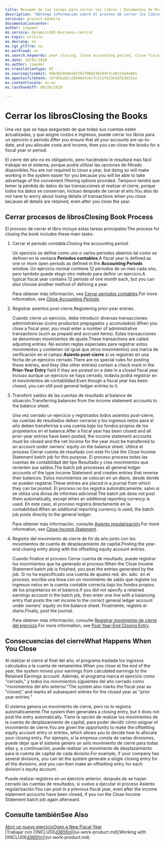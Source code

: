 ```yaml
---
title: Resumen de las tareas para cerrar los libros | Documentos de Microsoft
description: "Obtenga información sobre el proceso de cerrar los libros de un ejercicio o periodo, y qué sucede después de cerrar al final de un ejercicio."
services: project-madeira
documentationcenter: 
author: jswymer
ms.service: dynamics365-business-central
ms.topic: article
ms.devlang: na
ms.tgt_pltfrm: na
ms.workload: na
ms.search.keywords: year closing, close accounting period, close fiscal year, bank account detailed trial balance
ms.date: 10/01/2018
ms.author: jswymer
ms.translationtype: HT
ms.sourcegitcommit: 9dbd92409ba02281f008246194f3ce0c53e4e001
ms.openlocfilehash: c9745ba82c2b69be5c6c7c112f623e5d763b331e
ms.contentlocale: es-mx
ms.lasthandoff: 09/28/2018

---
```

# <a name="closing-the-books"></a><span data-ttu-id="13985-103">Cerrar los libros</span><span class="sxs-lookup"><span data-stu-id="13985-103">Closing the Books</span></span>
<span data-ttu-id="13985-104">Una vez que se haya asegurado de que todas sus cuentas estén actualizadas, y que asigne costos e ingresos, puede cerrar los libros para un ejercicio o periodo.</span><span class="sxs-lookup"><span data-stu-id="13985-104">After you ensure that all your accounts are up-to-date, and you allocate costs and income, then you can close the books for a fiscal year or period.</span></span>

<span data-ttu-id="13985-105">El cierre del año no es obligatorio, pero haciéndolo le resultará más fácil trabajar en el sistema, porque podrá utilizar las opciones de filtrado disponibles.</span><span class="sxs-lookup"><span data-stu-id="13985-105">You are not required to close a year, but doing so will make working in the system easier for you because you will be able to take advantage of the convenient filtering options provided.</span></span> <span data-ttu-id="13985-106">Tampoco tendrá que temer la pérdida de datos de las transacciones al realizar el cierre, porque todos los datos se conservan, incluso después de cerrar el año.</span><span class="sxs-lookup"><span data-stu-id="13985-106">You also do not have to worry about losing details of transactions when you close because all details are retained, even after you close the year.</span></span>

## <a name="closing-book-process"></a><span data-ttu-id="13985-107">Cerrar procesos de libros</span><span class="sxs-lookup"><span data-stu-id="13985-107">Closing Book Process</span></span>
<span data-ttu-id="13985-108">El proceso de cerrar el libro incluye estas tareas principales:</span><span class="sxs-lookup"><span data-stu-id="13985-108">The process for closing the book includes these main tasks:</span></span>

1. <span data-ttu-id="13985-109">Cerrar el periodo contable.</span><span class="sxs-lookup"><span data-stu-id="13985-109">Closing the accounting period.</span></span>

    <span data-ttu-id="13985-110">Un ejercicio se define como uno o varios periodos abiertos tal como se definen en la ventana **Periodos contables**.</span><span class="sxs-lookup"><span data-stu-id="13985-110">A fiscal year is defined as one or more open periods as defined in the **Accounting Periods** window.</span></span> <span data-ttu-id="13985-111">Un ejercicio normal contiene 12 periodos de un mes cada uno, pero también puede elegir otro método para definir un ejercicio.</span><span class="sxs-lookup"><span data-stu-id="13985-111">A typical fiscal year contains 12 periods of one month each, but you can also choose another method of defining a year.</span></span>

    <span data-ttu-id="13985-112">Para obtener más información, vea [Cerrar periodos contables](year-close-account-periods.md).</span><span class="sxs-lookup"><span data-stu-id="13985-112">For more information, see [Close Accounting Periods](year-close-account-periods.md).</span></span>
2. <span data-ttu-id="13985-113">Registrar asientos post-cierre.</span><span class="sxs-lookup"><span data-stu-id="13985-113">Registering prior-year entries.</span></span>

    <span data-ttu-id="13985-114">Cuando cierre un ejercicio, debe introducir diversas transacciones administrativas (como productos prepagados y acumulados).</span><span class="sxs-lookup"><span data-stu-id="13985-114">When you close a fiscal year, you must enter a number of administrative transactions (such as prepaid and accrued items).</span></span> <span data-ttu-id="13985-115">Estas transacciones se denominan movimientos de ajuste.</span><span class="sxs-lookup"><span data-stu-id="13985-115">These transactions are called adjusting entries.</span></span> <span data-ttu-id="13985-116">No existen reglas especiales para registrar estos movimientos y contienen (al igual que otros movimientos) una marca de verificación en el campo **Asiento post-cierre** si se registran en una fecha de un ejercicio cerrado.</span><span class="sxs-lookup"><span data-stu-id="13985-116">There are no special rules for posting these entries, and they (like other entries) contain a check mark in the **Prior-Year Entry** field if they are posted on a date in a closed fiscal year.</span></span> <span data-ttu-id="13985-117">Incluso aunque un ejercicio se haya cerrado, todavía podrá registrar en él movimientos de contabilidad.</span><span class="sxs-lookup"><span data-stu-id="13985-117">Even though a fiscal year has been closed, you can still post general ledger entries to it.</span></span>
3. <span data-ttu-id="13985-118">Transferir saldos de las cuentas de resultado al balance de situación.</span><span class="sxs-lookup"><span data-stu-id="13985-118">Transferring balances from the income statement accounts to the balance sheet.</span></span>

    <span data-ttu-id="13985-119">Una vez cerrado un ejercicio y registrados todos asientos post-cierre, las cuentas de resultados deben cerrarse y los ingresos netos para el año deben transferirse a una cuenta bajo los fondos propios de los propietarios en el balance.</span><span class="sxs-lookup"><span data-stu-id="13985-119">After a fiscal year has been closed and all prior-year entries have been posted, the income statement accounts must be closed and the net income for the year must be transferred to an account under owners' equity on the balance sheet.</span></span> <span data-ttu-id="13985-120">Utilice el proceso Cerrar cuenta de resultado con este fin.</span><span class="sxs-lookup"><span data-stu-id="13985-120">Use the Close Income Statement batch job for this purpose.</span></span> <span data-ttu-id="13985-121">El proceso procesa todas las cuentas de contabilidad del tipo Resultado y crea movimientos que revierten sus saldos.</span><span class="sxs-lookup"><span data-stu-id="13985-121">The batch job processes all general ledger accounts of the type Income Statement and creates entries that reverse their balances.</span></span> <span data-ttu-id="13985-122">Estos movimientos se colocan en un diario, desde donde se pueden registrar.</span><span class="sxs-lookup"><span data-stu-id="13985-122">These entries are placed in a journal from which they can be posted.</span></span> <span data-ttu-id="13985-123">El proceso no los registra automáticamente, salvo si se utiliza una divisa de informes adicional.</span><span class="sxs-lookup"><span data-stu-id="13985-123">The batch job does not post them automatically, except when an additional reporting currency is used.</span></span> <span data-ttu-id="13985-124">En este caso, el proceso registra directamente en la contabilidad.</span><span class="sxs-lookup"><span data-stu-id="13985-124">When an additional reporting currency is used, the batch job posts directly to the general ledger.</span></span>

    <span data-ttu-id="13985-125">Para obtener más información, consulte [Asiento regularización](year-close-income-statement.md).</span><span class="sxs-lookup"><span data-stu-id="13985-125">For more information, see [Close Income Statement](year-close-income-statement.md).</span></span>
4. <span data-ttu-id="13985-126">Registro del movimiento de cierre de fin de año junto con los movimientos de cuenta de desplazamiento de capital.</span><span class="sxs-lookup"><span data-stu-id="13985-126">Posting the year-end closing entry along with the offsetting equity account entries.</span></span>

    <span data-ttu-id="13985-127">Cuando finalice el proceso Cerrar cuenta de resultado, puede registrar los movimientos que ha generado el proceso.</span><span class="sxs-lookup"><span data-stu-id="13985-127">When the Close Income Statement batch job is finished, you post the entries generated by the job.</span></span> <span data-ttu-id="13985-128">Si no ha especificado una cuenta de ajustes red. div. adic. en el proceso, escriba una línea con un movimiento de saldo que registre los ingresos netos en la cuenta contable correcta bajo los fondos propios de los propietarios en el balance.</span><span class="sxs-lookup"><span data-stu-id="13985-128">If you did not specify a retained earnings account in the batch job, then enter one line with a balancing entry that posts the net income to the correct general ledger account under owners' equity on the balance sheet.</span></span> <span data-ttu-id="13985-129">Finalmente, registre el diario.</span><span class="sxs-lookup"><span data-stu-id="13985-129">Finally, post the journal.</span></span>

    <span data-ttu-id="13985-130">Para obtener más información, consulte [Registrar movimiento de cierre del ejercicio](year-how-post-year-end-close-entry.md).</span><span class="sxs-lookup"><span data-stu-id="13985-130">For more information, see [Post Year-End Closing Entry](year-how-post-year-end-close-entry.md).</span></span>

## <a name="what-happens-when-you-close"></a><span data-ttu-id="13985-131">Consecuencias del cierre</span><span class="sxs-lookup"><span data-stu-id="13985-131">What Happens When You Close</span></span>
<span data-ttu-id="13985-132">Al realizar el cierre al final del año, el programa traslada los ingresos calculados a la cuenta de remanentes.</span><span class="sxs-lookup"><span data-stu-id="13985-132">When you close at the end of the year, the system moves your earnings from calculated earnings to the Retained Earnings account.</span></span> <span data-ttu-id="13985-133">Además, el programa marca el ejercicio como "cerrado," y todos los movimientos siguientes del año cerrado como "movimientos del año anterior."</span><span class="sxs-lookup"><span data-stu-id="13985-133">The system also marks the fiscal year as "closed," and marks all subsequent entries for the closed year as "prior year entries."</span></span>

<span data-ttu-id="13985-134">El sistema genera un movimiento de cierre, pero no lo registra automáticamente.</span><span class="sxs-lookup"><span data-stu-id="13985-134">The system then generates a closing entry, but it does not post the entry automatically.</span></span> <span data-ttu-id="13985-135">Tiene la opción de realizar los movimientos de la cuenta de desplazamiento de capital, para poder decidir cómo asignar el movimiento de cierre.</span><span class="sxs-lookup"><span data-stu-id="13985-135">You are given the opportunity to make the offsetting equity account entry or entries, which allows you to decide how to allocate your closing entry.</span></span> <span data-ttu-id="13985-136">Por ejemplo, si la empresa consta de varias divisiones, puede dejar que el sistema genere un sólo movimiento de cierre para todas ellas y, a continuación, puede realizar un movimiento de desplazamiento para la cuenta de capital de cada división.</span><span class="sxs-lookup"><span data-stu-id="13985-136">For example, if your company has several divisions, you can let the system generate a single closing entry for all the divisions, and you can then make an offsetting entry for each division's equity account.</span></span>

<span data-ttu-id="13985-137">Puede realizar registros en un ejercicio anterior, después de se hayan cerrado las cuentas de resultados, si vuelve a ejecutar el proceso Asiento regularización.</span><span class="sxs-lookup"><span data-stu-id="13985-137">You can post in a previous fiscal year, even after the income statement accounts have been closed, if you run the Close Income Statement batch job again afterward.</span></span>

## <a name="see-also"></a><span data-ttu-id="13985-138">Consulte también</span><span class="sxs-lookup"><span data-stu-id="13985-138">See Also</span></span>
[<span data-ttu-id="13985-139">Abrir un nuevo ejercicio</span><span class="sxs-lookup"><span data-stu-id="13985-139">Open a New Fiscal Year</span></span>](finance-how-open-new-fiscal-year.md)  
<span data-ttu-id="13985-140">[Trabajar con [!INCLUDE[d365fin](includes/d365fin_md.md)]](ui-work-product.md)</span><span class="sxs-lookup"><span data-stu-id="13985-140">[Working with [!INCLUDE[d365fin](includes/d365fin_md.md)]](ui-work-product.md)</span></span>

